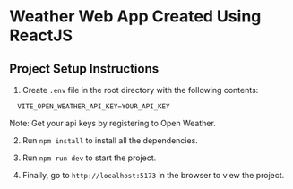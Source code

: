 # Weather Web App Created Using ReactJS

## Project Setup Instructions

1. Create `.env` file in the root directory with the following contents:

```
  VITE_OPEN_WEATHER_API_KEY=YOUR_API_KEY
```

Note: Get your api keys by registering to Open Weather.

2. Run `npm install` to install all the dependencies.

3. Run `npm run dev` to start the project.

4. Finally, go to `http://localhost:5173` in the browser to view the project.
